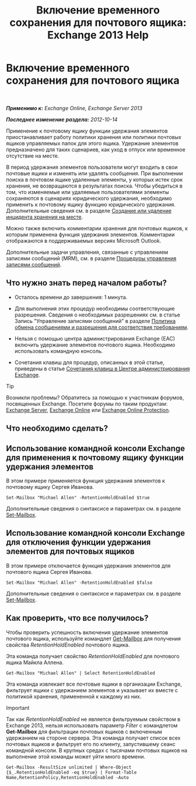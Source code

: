 ﻿---
title: 'Включение временного сохранения для почтового ящика: Exchange 2013 Help'
TOCTitle: Включение временного сохранения для почтового ящика
ms:assetid: 2baac4a7-3402-4142-bfb3-1649a950e677
ms:mtpsurl: https://technet.microsoft.com/ru-ru/library/Dd335168(v=EXCHG.150)
ms:contentKeyID: 50487705
ms.date: 04/30/2018
mtps_version: v=EXCHG.150
ms.translationtype: HT
---

# Включение временного сохранения для почтового ящика

 

_**Применимо к:** Exchange Online, Exchange Server 2013_

_**Последнее изменение раздела:** 2012-10-14_

Применение к почтовому ящику функции удержания элементов приостанавливает работу политики хранения или политики почтовых ящиков управляемых папок для этого ящика. Удержание элементов предназначено для таких сценариев, как уход в отпуск или временное отсутствие на месте.

В период удержания элементов пользователи могут входить в свои почтовые ящики и изменять или удалять сообщения. При выполнении поиска в почтовом ящике удаленные элементы, у которых истек срок хранения, не возвращаются в результатах поиска. Чтобы убедиться в том, что изменяемые или удаляемые пользователями элементы сохраняются в сценариях юридического удержания, необходимо применить к почтовому ящику функцию юридического удержания. Дополнительные сведения см. в разделе [Создание или удаление инцидента хранения на месте](create-or-remove-an-in-place-hold-exchange-2013-help.md).

Можно также включить комментарии хранения для почтовых ящиков, к которым применена функция удержания элементов. Комментарии отображаются в поддерживаемых версиях Microsoft Outlook.

Дополнительные задачи управления, связанные с управлением записями сообщений (MRM), см. в разделе [Процедуры управления записями сообщений](messaging-records-management-procedures-exchange-2013-help.md).

## Что нужно знать перед началом работы?

  - Осталось времени до завершения: 1 минута.

  - Для выполнения этих процедур необходимы соответствующие разрешения. Сведения о необходимых разрешениях см. в статье Запись "Управление записями сообщений" в разделе [Политика обмена сообщениями и разрешения для соответствия требованиям](messaging-policy-and-compliance-permissions-exchange-2013-help.md).

  - Нельзя с помощью центра администрирования Exchange (EAC) включить удержание элементов почтового ящика. Необходимо использовать командную консоль.

  - Сочетания клавиш для процедур, описанных в этой статье, приведены в статье [Сочетания клавиш в Центре администрирования Exchange](keyboard-shortcuts-in-the-exchange-admin-center-exchange-online-protection-help.md).

> [!TIP]  
> Возникли проблемы? Обратитесь за помощью к участникам форумов, посвященных Exchange. Посетите форумы по таким продуктам: <a href="https://go.microsoft.com/fwlink/p/?linkid=60612">Exchange Server</a>, <a href="https://go.microsoft.com/fwlink/p/?linkid=267542">Exchange Online</a> или <a href="https://go.microsoft.com/fwlink/p/?linkid=285351">Exchange Online Protection</a>.


## Что необходимо сделать?

## Использование командной консоли Exchange для применения к почтовому ящику функции удержания элементов

В этом примере применяется функция удержания элементов к почтовому ящику Сергея Иванова.

    Set-Mailbox "Michael Allen" -RetentionHoldEnabled $true

Дополнительные сведения о синтаксисе и параметрах см. в разделе [Set-Mailbox](https://technet.microsoft.com/ru-ru/library/bb123981\(v=exchg.150\)).

## Использование командной консоли Exchange для отключения функции удержания элементов для почтовых ящиков

В этом примере отключается функция удержания элементов для почтового ящика Сергея Иванова.

    Set-Mailbox "Michael Allen" -RetentionHoldEnabled $false

Дополнительные сведения о синтаксисе и параметрах см. в разделе [Set-Mailbox](https://technet.microsoft.com/ru-ru/library/bb123981\(v=exchg.150\)).

## Как проверить, что все получилось?

Чтобы проверить успешность включения удержание элементов почтового ящика, используйте командлет [Get-Mailbox](https://technet.microsoft.com/ru-ru/library/bb123685\(v=exchg.150\)) для получения свойства *RetentionHoldEnabled* почтового ящика.

Эта команда получает свойство *RetentionHoldEnabled* для почтового ящика Майкла Аллена.

    Get-Mailbox "Michael Allen" | Select RetentionHoldEnabled

Эта команда извлекает все почтовые ящики в организации Exchange, фильтрует ящики с удержанием элементов и указывает их вместе с политикой хранения, примененной к каждому из них.

> [!IMPORTANT]  
> Так как <em>RetentionHoldEnabled</em> не является фильтруемым свойством в Exchange 2013, нельзя использовать параметр <em>Filter</em> с командлетом <strong>Get-Mailbox</strong> для фильтрации почтовых ящиков с включенным удержанием на стороне сервера. Эта команда получает список всех почтовых ящиков и фильтрует его по клиенту, запустившему сеанс командной консоли. В крупных средах с тысячами почтовых ящиков на выполнение этой команды может уйти много времени.


    Get-Mailbox -ResultSize unlimited | Where-Object {$_.RetentionHoldEnabled -eq $true} | Format-Table Name,RetentionPolicy,RetentionHoldEnabled -Auto

